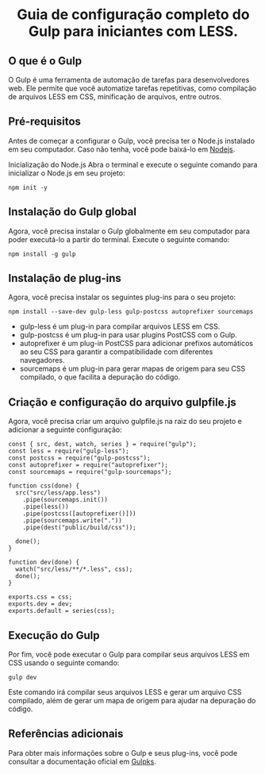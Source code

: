 <h1 style="text-align: center;">Guia de configuração completo do Gulp para iniciantes com LESS.</h1>

## O que é o Gulp

O Gulp é uma ferramenta de automação de tarefas para desenvolvedores web. Ele permite que você automatize tarefas repetitivas, como compilação de arquivos LESS em CSS, minificação de arquivos, entre outros.

## Pré-requisitos

Antes de começar a configurar o Gulp, você precisa ter o Node.js instalado em seu computador. Caso não tenha, você pode baixá-lo em [Nodejs](https://nodejs.org/).

Inicialização do Node.js
Abra o terminal e execute o seguinte comando para inicializar o Node.js em seu projeto:

```
npm init -y
```

## Instalação do Gulp global

Agora, você precisa instalar o Gulp globalmente em seu computador para poder executá-lo a partir do terminal. Execute o seguinte comando:

```
npm install -g gulp
```

## Instalação de plug-ins

Agora, você precisa instalar os seguintes plug-ins para o seu projeto:

```
npm install --save-dev gulp-less gulp-postcss autoprefixer sourcemaps
```

- gulp-less é um plug-in para compilar arquivos LESS em CSS.
- gulp-postcss é um plug-in para usar plugins PostCSS com o Gulp.
- autoprefixer é um plug-in PostCSS para adicionar prefixos automáticos ao seu CSS para garantir a compatibilidade com diferentes navegadores.
- sourcemaps é um plug-in para gerar mapas de origem para seu CSS compilado, o que facilita a depuração do código.

## Criação e configuração do arquivo gulpfile.js

Agora, você precisa criar um arquivo gulpfile.js na raiz do seu projeto e adicionar a seguinte configuração:

```
const { src, dest, watch, series } = require("gulp");
const less = require("gulp-less");
const postcss = require("gulp-postcss");
const autoprefixer = require("autoprefixer");
const sourcemaps = require("gulp-sourcemaps");

function css(done) {
  src("src/less/app.less")
    .pipe(sourcemaps.init())
    .pipe(less())
    .pipe(postcss([autoprefixer()]))
    .pipe(sourcemaps.write("."))
    .pipe(dest("public/build/css"));

  done();
}

function dev(done) {
  watch("src/less/**/*.less", css);
  done();
}

exports.css = css;
exports.dev = dev;
exports.default = series(css);
```

## Execução do Gulp

Por fim, você pode executar o Gulp para compilar seus arquivos LESS em CSS usando o seguinte comando:

```
gulp dev
```

Este comando irá compilar seus arquivos LESS e gerar um arquivo CSS compilado, além de gerar um mapa de origem para ajudar na depuração do código.

## Referências adicionais

Para obter mais informações sobre o Gulp e seus plug-ins, você pode consultar a documentação oficial em [Gulpks](https://gulpjs.com/).

